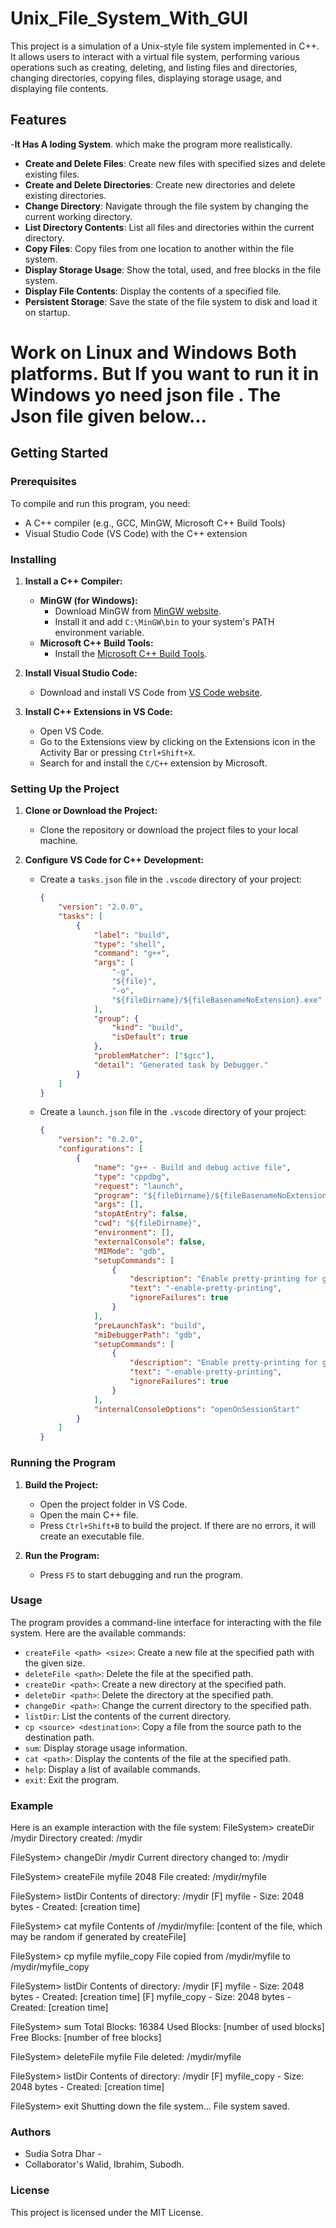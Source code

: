 # Unix_File_System_With_GUI

This project is a simulation of a Unix-style file system implemented in C++. It allows users to interact with a virtual file system, performing various operations such as creating, deleting, and listing files and directories, changing directories, copying files, displaying storage usage, and displaying file contents.

## Features
-**It Has A loding System**. which make the program more realistically.
- **Create and Delete Files**: Create new files with specified sizes and delete existing files.
- **Create and Delete Directories**: Create new directories and delete existing directories.
- **Change Directory**: Navigate through the file system by changing the current working directory.
- **List Directory Contents**: List all files and directories within the current directory.
- **Copy Files**: Copy files from one location to another within the file system.
- **Display Storage Usage**: Show the total, used, and free blocks in the file system.
- **Display File Contents**: Display the contents of a specified file.
- **Persistent Storage**: Save the state of the file system to disk and load it on startup.

# Work on Linux and Windows Both platforms. But If you want to run it in Windows yo need json file . The Json file given below...
## Getting Started

### Prerequisites

To compile and run this program, you need:

- A C++ compiler (e.g., GCC, MinGW, Microsoft C++ Build Tools)
- Visual Studio Code (VS Code) with the C++ extension

### Installing

1. **Install a C++ Compiler:**

   - **MinGW (for Windows):**
     - Download MinGW from [MinGW website](http://www.mingw.org/).
     - Install it and add `C:\MinGW\bin` to your system's PATH environment variable.
   - **Microsoft C++ Build Tools:**
     - Install the [Microsoft C++ Build Tools](https://visualstudio.microsoft.com/visual-cpp-build-tools/).

2. **Install Visual Studio Code:**
   - Download and install VS Code from [VS Code website](https://code.visualstudio.com/).

3. **Install C++ Extensions in VS Code:**
   - Open VS Code.
   - Go to the Extensions view by clicking on the Extensions icon in the Activity Bar or pressing `Ctrl+Shift+X`.
   - Search for and install the `C/C++` extension by Microsoft.

### Setting Up the Project

1. **Clone or Download the Project:**
   - Clone the repository or download the project files to your local machine.

2. **Configure VS Code for C++ Development:**
   - Create a `tasks.json` file in the `.vscode` directory of your project:
     ```json
     {
         "version": "2.0.0",
         "tasks": [
             {
                 "label": "build",
                 "type": "shell",
                 "command": "g++",
                 "args": [
                     "-g",
                     "${file}",
                     "-o",
                     "${fileDirname}/${fileBasenameNoExtension}.exe"
                 ],
                 "group": {
                     "kind": "build",
                     "isDefault": true
                 },
                 "problemMatcher": ["$gcc"],
                 "detail": "Generated task by Debugger."
             }
         ]
     }
     ```

   - Create a `launch.json` file in the `.vscode` directory of your project:
     ```json
     {
         "version": "0.2.0",
         "configurations": [
             {
                 "name": "g++ - Build and debug active file",
                 "type": "cppdbg",
                 "request": "launch",
                 "program": "${fileDirname}/${fileBasenameNoExtension}.exe",
                 "args": [],
                 "stopAtEntry": false,
                 "cwd": "${fileDirname}",
                 "environment": [],
                 "externalConsole": false,
                 "MIMode": "gdb",
                 "setupCommands": [
                     {
                         "description": "Enable pretty-printing for gdb",
                         "text": "-enable-pretty-printing",
                         "ignoreFailures": true
                     }
                 ],
                 "preLaunchTask": "build",
                 "miDebuggerPath": "gdb",
                 "setupCommands": [
                     {
                         "description": "Enable pretty-printing for gdb",
                         "text": "-enable-pretty-printing",
                         "ignoreFailures": true
                     }
                 ],
                 "internalConsoleOptions": "openOnSessionStart"
             }
         ]
     }
     ```

### Running the Program

1. **Build the Project:**
   - Open the project folder in VS Code.
   - Open the main C++ file.
   - Press `Ctrl+Shift+B` to build the project. If there are no errors, it will create an executable file.

2. **Run the Program:**
   - Press `F5` to start debugging and run the program.

### Usage

The program provides a command-line interface for interacting with the file system. Here are the available commands:

- `createFile <path> <size>`: Create a new file at the specified path with the given size.
- `deleteFile <path>`: Delete the file at the specified path.
- `createDir <path>`: Create a new directory at the specified path.
- `deleteDir <path>`: Delete the directory at the specified path.
- `changeDir <path>`: Change the current directory to the specified path.
- `listDir`: List the contents of the current directory.
- `cp <source> <destination>`: Copy a file from the source path to the destination path.
- `sum`: Display storage usage information.
- `cat <path>`: Display the contents of the file at the specified path.
- `help`: Display a list of available commands.
- `exit`: Exit the program.

### Example

Here is an example interaction with the file system:
FileSystem> createDir /mydir
Directory created: /mydir

FileSystem> changeDir /mydir
Current directory changed to: /mydir

FileSystem> createFile myfile 2048
File created: /mydir/myfile

FileSystem> listDir
Contents of directory: /mydir
[F] myfile - Size: 2048 bytes - Created: [creation time]

FileSystem> cat myfile
Contents of /mydir/myfile:
[content of the file, which may be random if generated by createFile]

FileSystem> cp myfile myfile_copy
File copied from /mydir/myfile to /mydir/myfile_copy

FileSystem> listDir
Contents of directory: /mydir
[F] myfile - Size: 2048 bytes - Created: [creation time]
[F] myfile_copy - Size: 2048 bytes - Created: [creation time]

FileSystem> sum
Total Blocks: 16384
Used Blocks: [number of used blocks]
Free Blocks: [number of free blocks]

FileSystem> deleteFile myfile
File deleted: /mydir/myfile

FileSystem> listDir
Contents of directory: /mydir
[F] myfile_copy - Size: 2048 bytes - Created: [creation time]

FileSystem> exit
Shutting down the file system...
File system saved.

### Authors

- Sudia Sotra Dhar -
- Collaborator's Walid, Ibrahim, Subodh.

### License

This project is licensed under the MIT License.
